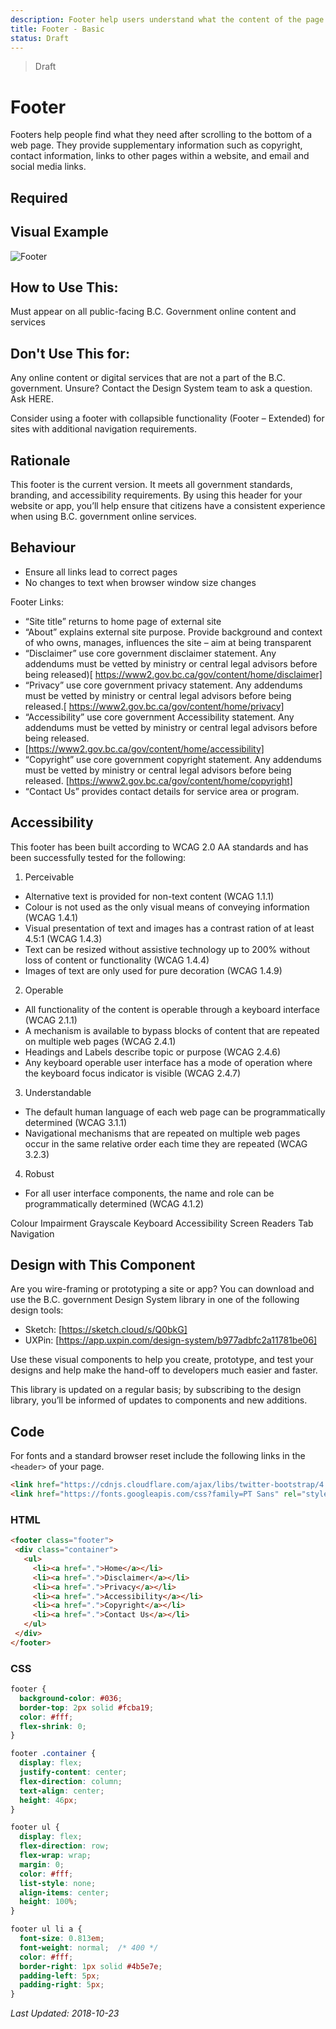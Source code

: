 ```yaml
---
description: Footer help users understand what the content of the page is about and provides a quick, organized way to reach the main sections of a website.
title: Footer - Basic
status: Draft
---
```

> Draft

# Footer
Footers help people find what they need after scrolling to the bottom of a web page. They provide supplementary information such as copyright, contact information, links to other pages within a website, and email and social media links.

## Required

## Visual Example

![Footer](https://github.com/bcgov/design-system/blob/footer-f/components/footer/images/footer.png?raw=true)

## How to Use This:
Must appear on all public-facing B.C. Government online content and services

## Don't Use This for:
Any online content or digital services that are not a part of the B.C. government.
Unsure? Contact the Design System team to ask a question. Ask HERE.

Consider using a footer with collapsible functionality (Footer – Extended) for sites with additional navigation requirements.

## Rationale
This footer is the current version. It meets all government standards, branding, and accessibility requirements. By using this header for your website or app, you’ll help ensure that citizens have a consistent experience when using B.C. government online services.

## Behaviour
* Ensure all links lead to correct pages
* No changes to text when browser window size changes

Footer Links:
*	“Site title” returns to home page of external site
*	“About” explains external site purpose. Provide background and context of who owns, manages, influences the site – aim at being transparent
*	“Disclaimer” use core government disclaimer statement. Any addendums must be vetted by ministry or central legal advisors before being released)[ https://www2.gov.bc.ca/gov/content/home/disclaimer]
*	“Privacy” use core government privacy statement. Any addendums must be vetted by ministry or central legal advisors before being released.[ https://www2.gov.bc.ca/gov/content/home/privacy]
*	“Accessibility” use core government Accessibility statement. Any addendums must be vetted by ministry or central legal advisors before being released.
*	 [https://www2.gov.bc.ca/gov/content/home/accessibility]
*	“Copyright” use core government copyright statement. Any addendums must be vetted by ministry or central legal advisors before being released. [https://www2.gov.bc.ca/gov/content/home/copyright]
*	“Contact Us” provides contact details for service area or program.

## Accessibility
This footer has been built according to WCAG 2.0 AA standards and has been successfully tested for the following:

1. Perceivable
*	Alternative text is provided for non-text content (WCAG 1.1.1)
*	Colour is not used as the only visual means of conveying information (WCAG 1.4.1)
*	Visual presentation of text and images has a contrast ration of at least 4.5:1 (WCAG 1.4.3)
*	Text can be resized without assistive technology up to 200% without loss of content or functionality (WCAG 1.4.4)
*	Images of text are only used for pure decoration (WCAG 1.4.9)

2. Operable
*	All functionality of the content is operable through a keyboard interface (WCAG 2.1.1)
*	A mechanism is available to bypass blocks of content that are repeated on multiple web pages (WCAG 2.4.1)
*	Headings and Labels describe topic or purpose (WCAG 2.4.6)
*	Any keyboard operable user interface has a mode of operation where the keyboard focus indicator is visible (WCAG  2.4.7)

3. Understandable
*	The default human language of each web page can be programmatically determined (WCAG 3.1.1)
*	Navigational mechanisms that are repeated on multiple web pages occur in the same relative order each time they are repeated (WCAG 3.2.3)

4. Robust
*	For all user interface components, the name and role can be programmatically determined (WCAG 4.1.2)

Colour Impairment Grayscale Keyboard Accessibility Screen Readers Tab Navigation

## Design with This Component
Are you wire-framing or prototyping a site or app? You can download and use the B.C. government Design System library in one of the following design tools:

*	Sketch: [https://sketch.cloud/s/Q0bkG]
*	UXPin: [https://app.uxpin.com/design-system/b977adbfc2a11781be06]

Use these visual components to help you create, prototype, and test your designs and help make the hand-off to developers much easier and faster.

This library is updated on a regular basis; by subscribing to the design library, you’ll be informed of updates to components and new additions.

## Code

For fonts and a standard browser reset include the following links in the `<header>` of your page.

```html
<link href="https://cdnjs.cloudflare.com/ajax/libs/twitter-bootstrap/4.1.3/css/bootstrap-reboot.min.css" rel="stylesheet">
<link href="https://fonts.googleapis.com/css?family=PT Sans" rel="stylesheet">
```

### HTML

```html
<footer class="footer">
 <div class="container">
   <ul>
   	 <li><a href=".">Home</a></li>
   	 <li><a href=".">Disclaimer</a></li>
   	 <li><a href=".">Privacy</a></li>
   	 <li><a href=".">Accessibility</a></li>
   	 <li><a href=".">Copyright</a></li>
   	 <li><a href=".">Contact Us</a></li>
   </ul>
 </div>
</footer>
```
    
### CSS

```css
footer {
  background-color: #036;
  border-top: 2px solid #fcba19;
  color: #fff;
  flex-shrink: 0;
}

footer .container {
  display: flex;
  justify-content: center;
  flex-direction: column;
  text-align: center;
  height: 46px;
}

footer ul {
  display: flex;
  flex-direction: row;
  flex-wrap: wrap;
  margin: 0;
  color: #fff;
  list-style: none;
  align-items: center;
  height: 100%;
}

footer ul li a {
  font-size: 0.813em;
  font-weight: normal;  /* 400 */
  color: #fff;
  border-right: 1px solid #4b5e7e;
  padding-left: 5px;
  padding-right: 5px;
}
```

_Last Updated: 2018-10-23_

